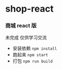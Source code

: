 # shop-react
### 商城 react 版 
未完成 仅供学习交流
- 安装依赖 `npm install`
- 跑起来 `npm start`
- 打包 `npm run build`
